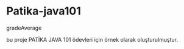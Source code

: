 # Patika-java101
gradeAverage

bu proje PATİKA JAVA 101 ödevleri için örnek olarak oluşturulmuştur.
